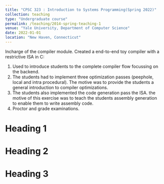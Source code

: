 ```yaml
---
title: "CPSC 323 : Introduction to Systems Programming(Spring 2022)"
collection: teaching
type: "Undergraduate course"
permalink: /teaching/2014-spring-teaching-1
venue: "Yale University, Department of Computer Science"
date: 2022-01-01
location: "New Haven, Connecticut"
---
```


Incharge of the compiler module. Created a end-to-end toy compiler with a restrictive ISA in C:
  1. Used  to introduce students to the complete compiler flow focussing on the backend.
  2. The students had to implement three optimization passes (peephole, local and intra procedural). The motive was to provide the students a general introduction to compiler optimizations.
  3. The students also implemented the code generation pass the ISA. the motive of this exercise was to teach the students assembly generation to enable them to write assembly code.
  4. Proctor and grade examinations.

Heading 1
======

Heading 2
======

Heading 3
======
